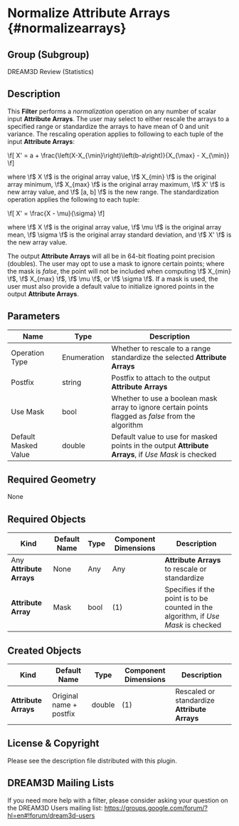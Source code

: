 Normalize Attribute Arrays {#normalizearrays}
=============

## Group (Subgroup) ##
DREAM3D Review (Statistics)

## Description ##
This **Filter** performs a _normalization_ operation on any number of scalar input **Attribute Arrays**.  The user may select to either rescale the arrays to a specified range or standardize the arrays to have mean of 0 and unit variance.  The rescaling operation applies to following to each tuple of the input **Attribute Arrays**:

\f[ X' = a + \frac{\left(X-X_{\min}\right)\left(b-a\right)}{X_{\max} - X_{\min}} \f] 

where \f$ X \f$ is the original array value, \f$ X_{min} \f$ is the original array minimum, \f$ X_{max} \f$ is the original array maximum, \f$ X' \f$ is new array value, and \f$ [a, b] \f$ is the new range.  The standardization operation applies the following to each tuple:

\f[ X' = \frac{X - \mu}{\sigma} \f] 

where \f$ X \f$ is the original array value, \f$ \mu \f$ is the original array mean, \f$ \sigma \f$ is the original array standard deviation, and \f$ X' \f$ is the new array value.

The output **Attribute Arrays** will all be in 64-bit floating point precision (doubles).  The user may opt to use a mask to ignore certain points; where the mask is _false_, the point will not be included when computing \f$ X_{min} \f$, \f$ X_{max} \f$, \f$ \mu \f$, or \f$ \sigma \f$.  If a mask is used, the user must also provide a default value to initialize ignored points in the output **Attribute Arrays**.

## Parameters ##

| Name | Type | Description |
|------|------|-------------|
| Operation Type | Enumeration | Whether to rescale to a range standardize the selected **Attribute Arrays** |
| Postfix | string | Postfix to attach to the output **Attribute Arrays** |
| Use Mask | bool | Whether to use a boolean mask array to ignore certain points flagged as _false_ from the algorithm |
| Default Masked Value | double | Default value to use for masked points in the output **Attribute Arrays**, if _Use Mask_ is checked |

## Required Geometry ###

None

## Required Objects ##

| Kind | Default Name | Type | Component Dimensions | Description |
|------|--------------|------|----------------------|-------------|
| Any **Attribute Arrays** | None | Any | Any | **Attribute Arrays** to rescale or standardize |
| **Attribute Array** | Mask | bool | (1) | Specifies if the point is to be counted in the algorithm, if _Use Mask_ is checked |

## Created Objects ##

| Kind | Default Name | Type | Component Dimensions | Description |
|------|--------------|------|----------------------|-------------|
| **Attribute Arrays** | Original name + postfix | double | (1) | Rescaled or standardize **Attribute Arrays** |

## License & Copyright ##

Please see the description file distributed with this plugin.

## DREAM3D Mailing Lists ##

If you need more help with a filter, please consider asking your question on the DREAM3D Users mailing list:
https://groups.google.com/forum/?hl=en#!forum/dream3d-users